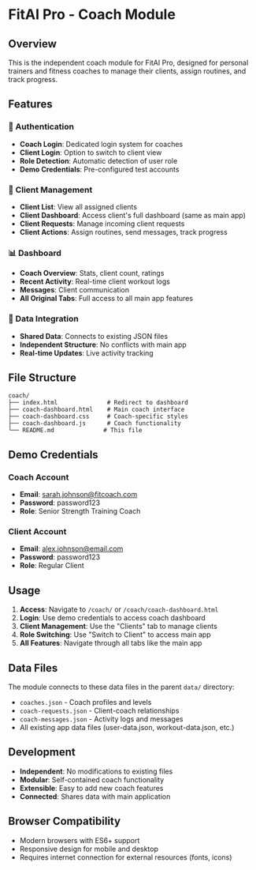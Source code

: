 # FitAI Pro - Coach Module

## Overview
This is the independent coach module for FitAI Pro, designed for personal trainers and fitness coaches to manage their clients, assign routines, and track progress.

## Features

### 🔐 Authentication
- **Coach Login**: Dedicated login system for coaches
- **Client Login**: Option to switch to client view
- **Role Detection**: Automatic detection of user role
- **Demo Credentials**: Pre-configured test accounts

### 👥 Client Management
- **Client List**: View all assigned clients
- **Client Dashboard**: Access client's full dashboard (same as main app)
- **Client Requests**: Manage incoming client requests
- **Client Actions**: Assign routines, send messages, track progress

### 📊 Dashboard
- **Coach Overview**: Stats, client count, ratings
- **Recent Activity**: Real-time client workout logs
- **Messages**: Client communication
- **All Original Tabs**: Full access to all main app features

### 🔄 Data Integration
- **Shared Data**: Connects to existing JSON files
- **Independent Structure**: No conflicts with main app
- **Real-time Updates**: Live activity tracking

## File Structure

```
coach/
├── index.html              # Redirect to dashboard
├── coach-dashboard.html    # Main coach interface
├── coach-dashboard.css     # Coach-specific styles
├── coach-dashboard.js      # Coach functionality
└── README.md              # This file
```

## Demo Credentials

### Coach Account
- **Email**: sarah.johnson@fitcoach.com
- **Password**: password123
- **Role**: Senior Strength Training Coach

### Client Account
- **Email**: alex.johnson@email.com
- **Password**: password123
- **Role**: Regular Client

## Usage

1. **Access**: Navigate to `/coach/` or `/coach/coach-dashboard.html`
2. **Login**: Use demo credentials to access coach dashboard
3. **Client Management**: Use the "Clients" tab to manage clients
4. **Role Switching**: Use "Switch to Client" to access main app
5. **All Features**: Navigate through all tabs like the main app

## Data Files

The module connects to these data files in the parent `data/` directory:
- `coaches.json` - Coach profiles and levels
- `coach-requests.json` - Client-coach relationships
- `coach-messages.json` - Activity logs and messages
- All existing app data files (user-data.json, workout-data.json, etc.)

## Development

- **Independent**: No modifications to existing files
- **Modular**: Self-contained coach functionality
- **Extensible**: Easy to add new coach features
- **Connected**: Shares data with main application

## Browser Compatibility

- Modern browsers with ES6+ support
- Responsive design for mobile and desktop
- Requires internet connection for external resources (fonts, icons) 